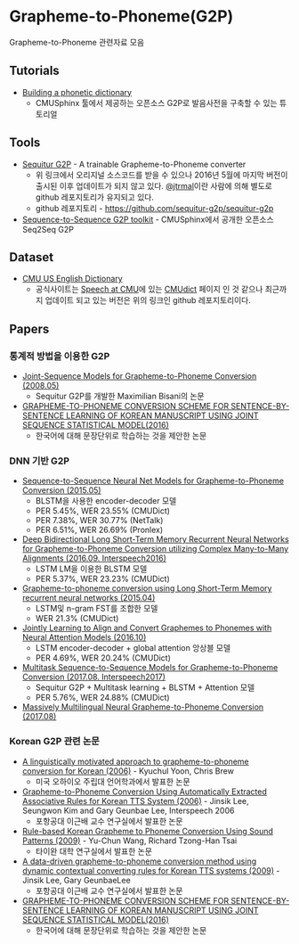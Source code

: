 # Grapheme-to-Phoneme(G2P)
Grapheme-to-Phoneme 관련자료 모음

## Tutorials
* [Building a phonetic dictionary](https://cmusphinx.github.io/wiki/tutorialdict/)
  * CMUSphinx 툴에서 제공하는 오픈소스 G2P로 발음사전을 구축할 수 있는 튜토리얼 
## Tools
* [Sequitur G2P](http://www-i6.informatik.rwth-aachen.de/web/Software/g2p.html) - A trainable Grapheme-to-Phoneme converter
  * 위 링크에서 오리지널 소스코드를 받을 수 있으나 2016년 5월에 마지막 버전이 출시된 이후 업데이트가 되지 않고 있다. [@jtrmal](https://github.com/jtrmal)이란 사람에 의해 별도로 github 레포지토리가 유지되고 있다. 
  * github 레포지토리 - https://github.com/sequitur-g2p/sequitur-g2p
* [Sequence-to-Sequence G2P toolkit](https://github.com/cmusphinx/g2p-seq2seq) - CMUSphinx에서 공개한 오픈소스 Seq2Seq G2P

## Dataset
* [CMU US English Dictionary](https://github.com/cmusphinx/cmudict)
  * 공식사이트는 [Speech at CMU](http://www.speech.cs.cmu.edu/)에 있는 [CMUdict](http://www.speech.cs.cmu.edu/cgi-bin/cmudict) 페이지 인 것 같으나 최근까지 업데이트 되고 있는 버전은 위의 링크인 github 레포지토리이다.

## Papers
### 통계적 방법을 이용한 G2P
* [Joint-Sequence Models for Grapheme-to-Phoneme Conversion (2008.05)](https://www.sciencedirect.com/science/article/pii/S0167639308000046?via%3Dihub)
  * Sequitur G2P를 개발한 Maximilian Bisani의 논문
* [GRAPHEME-TO-PHONEME CONVERSION SCHEME FOR SENTENCE-BY-SENTENCE LEARNING OF KOREAN MANUSCRIPT USING JOINT SEQUENCE STATISTICAL MODEL(2016)](http://troindia.in/journal/ijcesr/vol3iss7part2/88-91.pdf)
  * 한국어에 대해 문장단위로 학습하는 것을 제안한 논문

### DNN 기반 G2P
* [Sequence-to-Sequence Neural Net Models for Grapheme-to-Phoneme Conversion (2015.05)](https://arxiv.org/abs/1506.00196)
  * BLSTM을 사용한 encoder-decoder 모델
  * PER 5.45%, WER 23.55% (CMUDict)
  * PER 7.38%, WER 30.77% (NetTalk)
  * PER 6.51%, WER 26.69% (Pronlex)
* [Deep Bidirectional Long Short-Term Memory Recurrent Neural Networks for Grapheme-to-Phoneme Conversion utilizing Complex Many-to-Many Alignments (2016.09. Interspeech2016)](https://www.isca-speech.org/archive/Interspeech_2016/pdfs/1229.PDF)
  * LSTM LM을 이용한 BLSTM 모델
  * PER 5.37%, WER 23.23% (CMUDict)
* [Grapheme-to-phoneme conversion using Long Short-Term Memory recurrent neural networks (2015.04)](https://static.googleusercontent.com/media/research.google.com/ko//pubs/archive/43264.pdf)
  * LSTM및 n-gram FST를 조합한 모델
  * WER 21.3% (CMUDict)
* [Jointly Learning to Align and Convert Graphemes to Phonemes with Neural Attention Models (2016.10)](https://arxiv.org/abs/1610.06540)
  * LSTM encoder-decoder + global attention 앙상블 모델
  * PER 4.69%, WER 20.24% (CMUDict)
* [Multitask Sequence-to-Sequence Models for Grapheme-to-Phoneme Conversion (2017.08.  Interspeech2017)](http://www.isca-speech.org/archive/Interspeech_2017/pdfs/1436.PDF)
  * Sequitur G2P + Multitask learning + BLSTM + Attention 모델 
  * PER 5.76%, WER 24.88% (CMUDict)
* [Massively Multilingual Neural Grapheme-to-Phoneme Conversion (2017.08)](https://arxiv.org/abs/1708.01464)

### Korean G2P 관련 논문
* [A linguistically motivated approach to grapheme-to-phoneme conversion for Korean (2006)](https://www.sciencedirect.com/science/article/pii/S0885230805000239) - Kyuchul Yoon, Chris Brew
  * 미국 오하이오 주립대 언어학과에서 발표한 논문
* [Grapheme-to-Phoneme Conversion Using Automatically Extracted Associative Rules for Korean TTS System (2006)](https://www.isca-speech.org/archive/archive_papers/interspeech_2006/i06_1405.pdf) - Jinsik Lee, Seungwon Kim and Gary Geunbae Lee, Interspeech 2006
  * 포항공대 이근배 교수 연구실에서 발표한 논문
* [Rule-based Korean Grapheme to Phoneme Conversion Using Sound Patterns (2009)](http://www.aclweb.org/anthology/Y09-2049) - Yu-Chun Wang, Richard Tzong-Han Tsai
  * 타이완 대학 연구실에서 발표한 논문
* [A data-driven grapheme-to-phoneme conversion method using dynamic contextual converting rules for Korean TTS systems (2009)](https://www.sciencedirect.com/science/article/pii/S0885230809000023) - Jinsik Lee, Gary GeunbaeLee
  * 포항공대 이근배 교수 연구실에서 발표한 논문
* [GRAPHEME-TO-PHONEME CONVERSION SCHEME FOR SENTENCE-BY-SENTENCE LEARNING OF KOREAN MANUSCRIPT USING JOINT SEQUENCE STATISTICAL MODEL(2016)](http://troindia.in/journal/ijcesr/vol3iss7part2/88-91.pdf)
  * 한국어에 대해 문장단위로 학습하는 것을 제안한 논문
  

